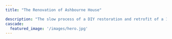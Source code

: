 ```yaml
---
title: "The Renovation of Ashbourne House"

description: "The slow process of a DIY restoration and retrofit of a 19th century Buckinghamshire cottage."
cascade:
  featured_image: '/images/hero.jpg'
---
```


